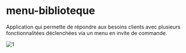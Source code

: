 # menu-biblioteque
Application qui permette de répondre aux besoins clients avec plusieurs fonctionnalitées déclenchées via un menu en invite de commande.

![1](https://github.com/ArPimentel/ArPimentel/menu-library/src/Img/1.jpg)
